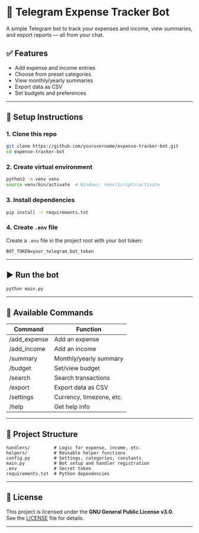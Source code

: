 # 💸 Telegram Expense Tracker Bot

A simple Telegram bot to track your expenses and income, view summaries, and export reports — all from your chat.

## ✅ Features

- Add expense and income entries
- Choose from preset categories
- View monthly/yearly summaries
- Export data as CSV
- Set budgets and preferences

---

## 🚀 Setup Instructions

### 1. Clone this repo
```bash
git clone https://github.com/yourusername/expense-tracker-bot.git
cd expense-tracker-bot
```

### 2. Create virtual environment
```bash
python3 -m venv venv
source venv/bin/activate  # Windows: venv\Scripts\activate
```

### 3. Install dependencies
```bash
pip install -r requirements.txt
```

### 4. Create `.env` file
Create a `.env` file in the project root with your bot token:
```
BOT_TOKEN=your_telegram_bot_token
```

---

## ▶️ Run the bot
```bash
python main.py
```

---

## 🤖 Available Commands

| Command         | Function                     |
|----------------|------------------------------|
| /add_expense   | Add an expense               |
| /add_income    | Add an income                |
| /summary       | Monthly/yearly summary       |
| /budget        | Set/view budget              |
| /search        | Search transactions          |
| /export        | Export data as CSV           |
| /settings      | Currency, timezone, etc.     |
| /help          | Get help info                |

---

## 📁 Project Structure

```
handlers/         # Logic for expense, income, etc.
helpers/          # Reusable helper functions
config.py         # Settings, categories, constants
main.py           # Bot setup and handler registration
.env              # Secret token
requirements.txt  # Python dependencies
```

---

## 📄 License

This project is licensed under the **GNU General Public License v3.0**.  
See the [LICENSE](LICENSE) file for details.

---
